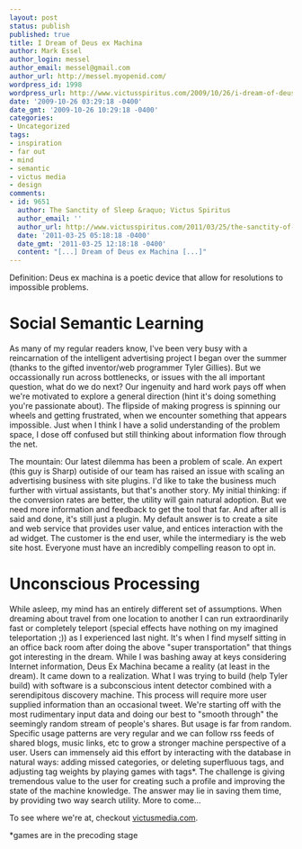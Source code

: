 ```yaml
---
layout: post
status: publish
published: true
title: I Dream of Deus ex Machina
author: Mark Essel
author_login: messel
author_email: messel@gmail.com
author_url: http://messel.myopenid.com/
wordpress_id: 1998
wordpress_url: http://www.victusspiritus.com/2009/10/26/i-dream-of-deus-ex-machina/
date: '2009-10-26 03:29:18 -0400'
date_gmt: '2009-10-26 10:29:18 -0400'
categories:
- Uncategorized
tags:
- inspiration
- far out
- mind
- semantic
- victus media
- design
comments:
- id: 9651
  author: The Sanctity of Sleep &raquo; Victus Spiritus
  author_email: ''
  author_url: http://www.victusspiritus.com/2011/03/25/the-sanctity-of-sleep/
  date: '2011-03-25 05:18:18 -0400'
  date_gmt: '2011-03-25 12:18:18 -0400'
  content: "[...] Dream of Deus ex Machina [...]"
---
```

<p>Definition: Deus ex machina is a poetic device that allow for resolutions to impossible problems.</p>
<h1>Social Semantic Learning</h1>
<p>As many of my regular readers know, I've been very busy with a reincarnation of the intelligent advertising project I began over the summer (thanks to the gifted inventor/web programmer Tyler Gillies). But we occassionally run across bottlenecks, or issues with the all important question, what do we do next? Our ingenuity and hard work pays off when we're motivated to explore a general direction (hint it's doing something you're passionate about). The flipside of making progress is spinning our wheels and getting frustrated, when we encounter something that appears impossible. Just when I think I have a solid understanding of the problem space, I dose off confused but still thinking about information flow through the net.</p>
<p>The mountain: Our latest dilemma has been a problem of scale. An expert (this guy is Sharp) outiside of our team has raised an issue with scaling an advertising business with site plugins. I'd like to take the business much further with virtual assistants, but that's another story. My initial thinking: if the conversion rates are better, the utility will gain natural adoption. But we need more information and feedback to get the tool that far. And after all is said and done, it's still just a plugin. My default answer is to create a site and web service that provides user value, and entices interaction with the ad widget. The customer is the end user, while the intermediary is the web site host. Everyone must have an incredibly compelling reason to opt in.</p>
<h1>Unconscious Processing</h1>
<p>While asleep, my mind has an entirely different set of assumptions. When dreaming about travel from one location to another I can run extraordinarily fast or completely teleport (special effects have nothing on my imagined teleportation ;)) as I experienced last night. It's when I find myself sitting in an office back room after doing the above "super transportation" that things got interesting in the dream. While I was bashing away at keys considering Internet information, Deus Ex Machina became a reality (at least in the dream). It came down to a realization. What I was trying to build (help Tyler build) with software is a subconscious intent detector combined with a serendipitous discovery machine.  This process will require more user supplied information than an occasional tweet. We're starting off with the most rudimentary input data and doing our best to "smooth through" the seemingly random stream of people's shares. But usage is far from random. Specific usage patterns are very regular and we can follow rss feeds of shared blogs, music links, etc to grow a stronger machine perspective of a user. Users can immensely aid this effort by interacting with the database in natural ways: adding missed categories, or deleting superfluous tags, and adjusting tag weights by playing games with tags*. The challenge is giving tremendous value to the user for creating such a profile and improving the state of the machine knowledge. The answer may lie in saving them time, by providing two way search utility. More to come...</p>
<p>To see where we're at, checkout <a href="http://www.victusmedia.com">victusmedia.com</a>.</p>
<p>*games are in the precoding stage</p>
